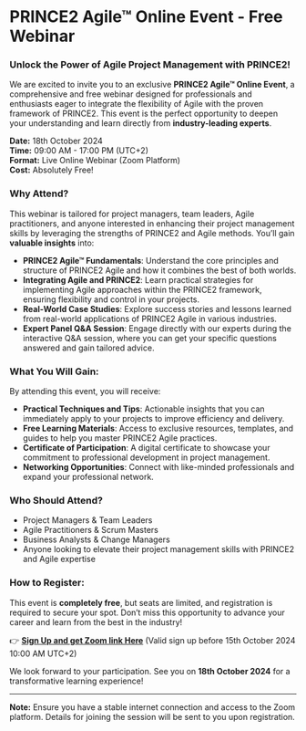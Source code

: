 # **PRINCE2 Agile™ Online Event - Free Webinar**

### Unlock the Power of Agile Project Management with PRINCE2!

We are excited to invite you to an exclusive **PRINCE2 Agile™ Online Event**, a comprehensive and free webinar designed for professionals and enthusiasts eager to integrate the flexibility of Agile with the proven framework of PRINCE2. This event is the perfect opportunity to deepen your understanding and learn directly from **industry-leading experts**.

**Date:** 18th October 2024  
**Time:** 09:00 AM - 17:00 PM (UTC+2)  
**Format:** Live Online Webinar (Zoom Platform)  
**Cost:** Absolutely Free!

### Why Attend?

This webinar is tailored for project managers, team leaders, Agile practitioners, and anyone interested in enhancing their project management skills by leveraging the strengths of PRINCE2 and Agile methods. You’ll gain **valuable insights** into:
- **PRINCE2 Agile™ Fundamentals**: Understand the core principles and structure of PRINCE2 Agile and how it combines the best of both worlds.
- **Integrating Agile and PRINCE2**: Learn practical strategies for implementing Agile approaches within the PRINCE2 framework, ensuring flexibility and control in your projects.
- **Real-World Case Studies**: Explore success stories and lessons learned from real-world applications of PRINCE2 Agile in various industries.
- **Expert Panel Q&A Session**: Engage directly with our experts during the interactive Q&A session, where you can get your specific questions answered and gain tailored advice.

### What You Will Gain:

By attending this event, you will receive:
- **Practical Techniques and Tips**: Actionable insights that you can immediately apply to your projects to improve efficiency and delivery.
- **Free Learning Materials**: Access to exclusive resources, templates, and guides to help you master PRINCE2 Agile practices.
- **Certificate of Participation**: A digital certificate to showcase your commitment to professional development in project management.
- **Networking Opportunities**: Connect with like-minded professionals and expand your professional network.

### Who Should Attend?

- Project Managers & Team Leaders
- Agile Practitioners & Scrum Masters
- Business Analysts & Change Managers
- Anyone looking to elevate their project management skills with PRINCE2 and Agile expertise

### How to Register:

This event is **completely free**, but seats are limited, and registration is required to secure your spot. Don’t miss this opportunity to advance your career and learn from the best in the industry!

👉 [**Sign Up and get Zoom link Here**](#) (Valid sign up before 15th October 2024 10:00 AM UTC+2)

We look forward to your participation. See you on **18th October 2024** for a transformative learning experience!

---
**Note:** Ensure you have a stable internet connection and access to the Zoom platform. Details for joining the session will be sent to you upon registration.

